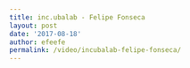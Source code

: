 ```yaml
---
title: inc.ubalab - Felipe Fonseca
layout: post
date: '2017-08-18'
author: efeefe
permalink: /video/incubalab-felipe-fonseca/
---
```


<!-- Content not found or could not be extracted. Please review original HTML. -->